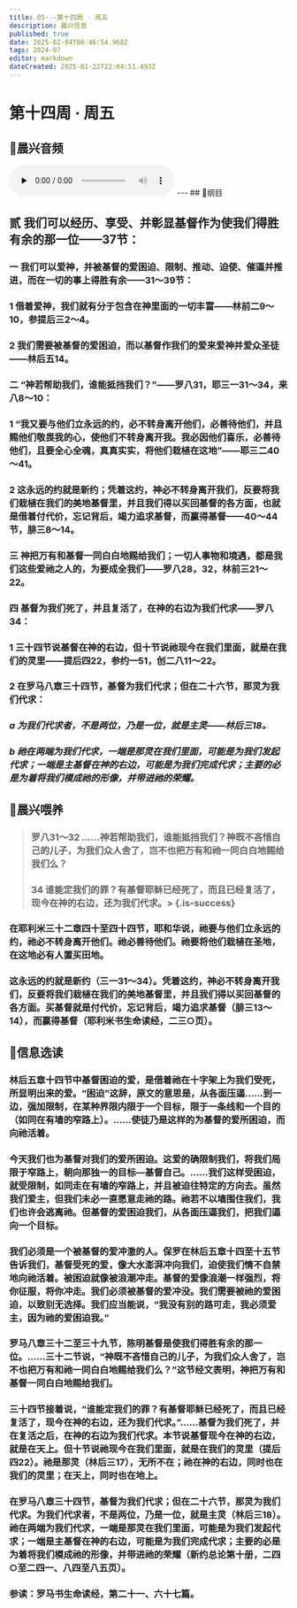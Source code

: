```yaml
---
title: 05---第十四周 · 周五
description: 晨兴信息
published: true
date: 2025-02-04T06:46:54.968Z
tags: 2024-07
editor: markdown
dateCreated: 2025-01-22T22:04:51.493Z
---
```


# 第十四周 · 周五

## 🎵晨兴音频
<audio id="audio" controls="" preload="none">
      <source id="mp3" src="/2024-07/week14/week14day5.mp3">
</audio>
---
## 📖纲目

## 贰	我们可以经历、享受、并彰显基督作为使我们得胜有余的那一位——37节：

### 一	我们可以爱神，并被基督的爱困迫、限制、推动、迫使、催逼并推进，而在一切的事上得胜有余——31～39节：

### 1	借着爱神，我们就有分于包含在神里面的一切丰富——林前二9～10，参提后三2～4。

### 2	我们需要被基督的爱困迫，而以基督作我们的爱来爱神并爱众圣徒——林后五14。

### 二	“神若帮助我们，谁能抵挡我们？”——罗八31，耶三一31～34，来八8～10：

### 1	“我又要与他们立永远的约，必不转身离开他们，必善待他们，并且赐他们敬畏我的心，使他们不转身离开我。我必因他们喜乐，必善待他们，且要全心全魂，真真实实，将他们栽植在这地”——耶三二40～41。

### 2	这永远的约就是新约；凭着这约，神必不转身离开我们，反要将我们栽植在我们的美地基督里，并且我们得以买回基督的各方面，也就是借着付代价，忘记背后，竭力追求基督，而赢得基督——40～44节，腓三8～14。

### 三	神把万有和基督一同白白地赐给我们；一切人事物和境遇，都是我们这些爱祂之人的，为要成全我们——罗八28，32，林前三21～22。

### 四	基督为我们死了，并且复活了，在神的右边为我们代求——罗八34：

### 1	三十四节说基督在神的右边，但十节说祂现今在我们里面，就是在我们的灵里——提后四22，参约一51，创二八11～22。

### 2	在罗马八章三十四节，基督为我们代求；但在二十六节，那灵为我们代求：

### *a	为我们代求者，不是两位，乃是一位，就是主灵——林后三18。*

### *b	祂在两端为我们代求，一端是那灵在我们里面，可能是为我们发起代求；一端是主基督在神的右边，可能是为我们完成代求；主要的必是为着将我们模成祂的形像，并带进祂的荣耀。*

## 📖晨兴喂养

>### **罗八31～32**    **……神若帮助我们，谁能抵挡我们？神既不吝惜自己的儿子，为我们众人舍了，岂不也把万有和祂一同白白地赐给我们么？**
>
>### **34**    **谁能定我们的罪？有基督耶稣已经死了，而且已经复活了，现今在神的右边，还为我们代求。**> {.is-success}

### 在耶利米三十二章四十至四十四节，耶和华说，祂要与他们立永远的约，祂必不转身离开他们。祂必善待他们。祂要将他们栽植在圣地，在这地必有人置买田地。

### 这永远的约就是新约（三一31～34）。凭着这约，神必不转身离开我们，反要将我们栽植在我们的美地基督里，并且我们得以买回基督的各方面。买基督就是付代价，忘记背后，竭力追求基督（腓三13～14），而赢得基督（耶利米书生命读经，二三○页）。

## 📖信息选读

### 林后五章十四节中基督困迫的爱，是借着祂在十字架上为我们受死，所显明出来的爱。“困迫”这辞，原文的意思是，从各面压逼……到一边，强加限制，在某种界限内限于一个目标，限于一条线和一个目的（如同在有墙的窄路上）。……使徒乃是这样的为基督的爱所困迫，而向祂活着。

### 今天我们也为基督对我们的爱所困迫。这爱的确限制我们，将我们局限于窄路上，朝向那独一的目标—基督自己。……我们这样受困迫，就受限制，如同走在有墙的窄路上，并且被迫往特定的方向去。虽然我们爱主，但我们未必一直愿意走祂的路。祂若不以墙围住我们，我们也许会逃离祂。但基督的爱困迫我们，从各面压逼我们，把我们逼向一个目标。

### 我们必须是一个被基督的爱冲激的人。保罗在林后五章十四至十五节告诉我们，基督受死的爱，像大水澎湃冲向我们，迫使我们情不自禁地向祂活着。被困迫就像被浪潮冲走。基督的爱像浪潮一样强烈，将你征服，将你冲走。我们必须被基督的爱冲没。我们需要被祂的爱困迫，以致别无选择。我们应当能说，“我没有别的路可走，我必须爱主，因为祂的爱困迫我。”

### 罗马八章三十二至三十九节，陈明基督是使我们得胜有余的那一位。……三十二节说，“神既不吝惜自己的儿子，为我们众人舍了，岂不也把万有和祂一同白白地赐给我们么？”这节经文表明，神把万有和基督一同白白地赐给我们。

### 三十四节接着说，“谁能定我们的罪？有基督耶稣已经死了，而且已经复活了，现今在神的右边，还为我们代求。”……基督为我们死了，并在复活之后，在神的右边为我们代求。本节说基督现今在神的右边，就是在天上。但十节说祂现今在我们里面，就是在我们的灵里（提后四22）。祂是那灵（林后三17），无所不在；祂在神的右边，同时也在我们的灵里；在天上，同时也在地上。

### 在罗马八章三十四节，基督为我们代求；但在二十六节，那灵为我们代求。为我们代求者，不是两位，乃是一位，就是主灵（林后三18）。祂在两端为我们代求，一端是那灵在我们里面，可能是为我们发起代求；一端是主基督在神的右边，可能是为我们完成代求；主要的必是为着将我们模成祂的形像，并带进祂的荣耀（新约总论第十册，二四○至二四一、八四至八五页）。



### 参读：罗马书生命读经，第二十一、六十七篇。
<!-- Google tag (gtag.js) -->
<script async src="https://www.googletagmanager.com/gtag/js?id=G-1P8709Z16T"></script>
<script>
  window.dataLayer = window.dataLayer || [];
  function gtag(){dataLayer.push(arguments);}
  gtag('js', new Date());

  gtag('config', 'G-1P8709Z16T');
</script>